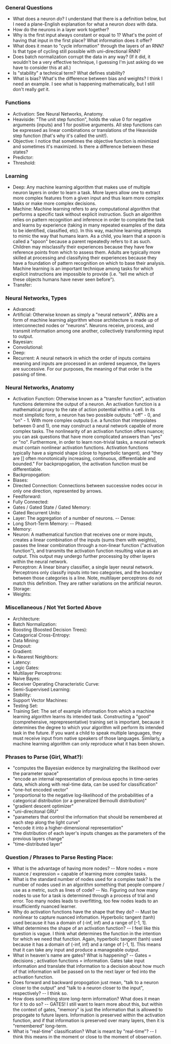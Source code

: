 ### General Questions
- What does a neuron *do*? I understand that there is a definition below, but I need a plane-English explanation for what a neuron *does* with data.
- How do the neurons in a layer work together?
- Why is the first input always constant or equal to 1? What's the point of having that input in the first place? What information does it offer?
- What does it mean to "cycle information" through the layers of an RNN? Is that type of 
cycling still possible with uni-directional RNN?
- Does batch normalization corrupt the data in any way? (If it did, it wouldn't be a very 
effective technique, I guessing I'm just asking do we have to consider this at all.)
- Is "stability" a technical term? What defines stability?
- What is bias? What's the difference between bias and weights? I think I need an 
example. I see what is happening mathematically, but I still don't really *get* it.

### Functions
- Activation: See Neural Networks, Anatomy.
- Heaviside: "The unit step function", holds the value 0 for negative arguments 
(inputs) and 1 for positive arguments. All step functions can be expressed as linear 
combinations or translations of the Heaviside step function (that's why it's called the 
unit!).
- Objective: I notice that sometimes the objective function is minimized and sometimes 
it's maximized. Is there a difference between these states?
- Predictor: 
- Threshold: 

### Learning
- Deep: Any machine learning algorithm that makes use of multiple neuron layers in order 
to learn a task. More layers allow one to extract more complex features from a given input 
and thus learn more complex tasks or make more complex decisions.
- Machine: Machine learning refers to any computational algorithm that performs a specific 
task without explicit instruction. Such an algorithm relies on pattern recognition and 
inference in order to complete the task and learns by experience (taking in many repeated 
examples of the data to be identified, classified, etc). In this way, machine learning 
attempts to mimic the way that humans learn. As a child, you learn that a spoon is called 
a "spoon" because a parent repeatedly refers to it as such. Children may misclassify their 
experiences because they have few reference points from which to assess them. Adults are 
typically more skilled at processing and classifying their experiences because they have a 
foundation of pattern recognition on which to base their analysis. Machine learning is an 
important technique among tasks for which explicit instructions are impossible to provide 
(i.e. "tell me which of these objects humans have never seen before").
- Transfer:

### Neural Networks, Types
- Advanced: 
- Artificial: Otherwise known as simply a "neural network", ANNs are a form of machine 
learning algorithm whose architecture is made up of interconnected nodes or "neurons". 
Neurons receive, process, and transmit information among one another, collectively 
transforming input to output.
- Bayesian:
- Convolutional:
- Deep:
- Recurrent: A neural network in which the order of inputs contains meaning and inputs 
are processed in an ordered sequence, the layers are successive. For our purposes, the 
meaning of that order is the passing of time. 

### Neural Networks, Anatomy
- Activation Function: Otherwise known as a "transfer function", activation functions 
determine the output of a neuron. An activation function is a mathematical proxy to the rate 
of action potential within a cell. In its most simplistic form, a neuron has two possible 
outputs: "off" - 0, and "on" - 1. With more complex outputs (i.e. a function that 
interpolates between 0 and 1), one may construct a neural network capable of more complex 
tasks. The nonlinearity of an activation function offers nuance; you can ask questions that 
have more complicated answers than "yes" or "no". Furthermore, in order to learn non-trivial 
tasks, a neural network *must* contain nonlinear activation functions. Activation functions 
typically have a sigmoid shape (close to hyperbolic tangent), and "they are [] often 
monotonically increasing, continuous, differentiable and bounded." For backpropogation, the 
activation function must be differentiable.
- Backpropogation: 
- Biases:
- Directed Connection: Connections between successive nodes occur in only one direction, 
represented by arrows.
- Feedforward:
- Fully Connected:
- Gates / Gated State / Gated Memory: 
- Gated Recurrent Units:
- Layer: The aggregation of a number of neurons. 
-- Dense:
- Long Short-Term Memory:
-- Phased:
- Memory: 
- Neuron: A mathematical function that receives one or more inputs, creates a linear 
combination of the inputs (sums them with weights), passes the linear combination through a 
non-linear function ("activation function"), and transmits the activation function resulting 
value as an output. This output may undergo further processing by other layers within the 
neural network.
- Perceptron: A linear binary classifier, a single layer neural network. Perceptrons only 
classify inputs into two categories, and the boundary between those categories is a line. 
Note, multilayer perceptrons do not match this definition. They are rather variations on 
the artificial neuron.
- Storage: 
- Weights:

### Miscellaneous / Not Yet Sorted Above
- Architecture:
- Batch Normalization:
- Boosting (Boosted Decision Trees): 
- Catagorical Cross-Entropy:
- Data Mining:
- Dropout: 
- Gradient:
- k-Nearest Neighbors: 
- Latency: 
- Logic Gates:
- Multilayer Perceptrons: 
- Naive Bayes: 
- Receiver Operating Characteristic Curve:
- Semi-Supervised Learning: 
- Stability: 
- Support Vector Machines: 
- Testing Set: 
- Training Set: The set of example information from which a machine learning algorithm learns 
its intended task. Constructing a "good" (comprehensive, reprepresentative) training set is 
important, because it determines the degree to which your algorithm will perform its intended 
task in the future. If you want a child to speak multiple languages, they must receive input 
from native speakers of those languages. Similarly, a machine learning algorithm can only 
reproduce what it has been shown.


### Phrases to Parse (Girl, What?):
- "computes the Bayesian evidence by marginalizing the likelihood over the parameter space"
- "encode an internal representation of previous epochs in time-series data, which along 
with real-time data, can be used for classification"
- "one-hot encoded vector"
- "proportional to the negative log-likelihood of the probabilities of a categorical 
distribution (or a generalized Bernoulli distribution)"
- "gradient descent optimizer"
- "uni-direcitonal GRU"
- "parameters that control the information that should be remembered at each step along the 
light curve"
- "encode it into a higher-dimensional representation"
- "the distribution of each layer's inputs changes as the parameters of the previous layers 
change"
- "time-distributed layer"


### Question / Phrases to Parse Resting Place:
- What is the advantage of having more nodes?
-- More nodes = more nuance / expression = capable of learning more complex tasks.
- What is the standard number of nodes used for a complex task? Is the number of nodes used 
in an algorithm something that people compare / use as a metric, such as lines of code?
-- No. Figuring out how many nodes to use for a task is determined through a process of 
trial and error. Too many nodes leads to overfitting, too few nodes leads to an 
insufficiently nuanced learner.
- Why do activation functions have the shape that they do?
-- Must be nonlinear to capture nuanced infomation. Hyperbolic tangent (tanh) used because 
it has a domain of (-inf, inf) and a range of [-1, 1]. 
- What determines the shape of an activation function?
-- I feel like this question is vague. I think what determines the function in the 
intention for which we need that function. Again, hyperbolic tangent (tanh) used because 
it has a domain of (-inf, inf) and a range of [-1, 1]. This means that it can take any 
input and produce a manageable output.
- What in heaven's name are gates? What is happening?
-- Gates = decisions ; activation functions = information. Gates take input information 
and translate that information to a decision about how much of that information will be 
passed on to the next layer or fed into the activation function.
- Does forward and backward propogation just mean, "talk to a neuron closer to the output" 
and "talk to a neuron closer to the input", respectively?
-- I think so.
- How does something store long-term information? What does it mean for it to do so?
-- GATES! I still want to learn more about this, but within the context of gates, 
"memory" is just the information that is allowed to propogate to future layers. 
Information is preserved within the activation function, and if that information is 
preserved over many layers, then it is "remembered" long-term.
- What is "real-time" classification? What is meant by "real-time"?
-- I think this means in the moment or close to the moment of observation.
